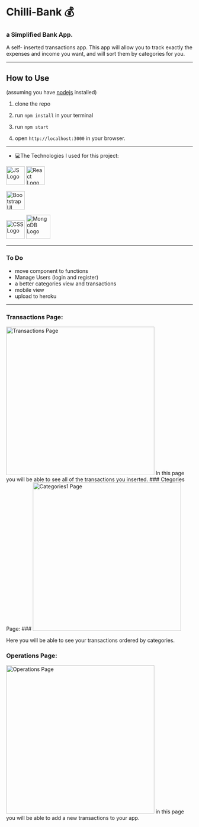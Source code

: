 # Chilli-Bank 💰

### a Simplified Bank App.

A self- inserted transactions app. This app will allow you to track exactly the expenses and income you want, and will sort them by categories for you.

---

## How to Use

(assuming you have [nodejs](https://nodejs.org/en/) installed)

1. clone the repo

2. run `npm install` in your terminal

3. run `npm start`

4. open `http://localhost:3000` in your browser.

---

- :computer:The Technologies I used for this project:
<img alt="JS Logo" src="https://www.vitoshacademy.com/wp-content/uploads/2015/04/JS.png" height="50">
<img alt="React Logo" src="https://www.logolynx.com/images/logolynx/e1/e12c387bd8ebccf18a4741b4b83a6d71.png" height="50">

<p>
<img alt= "Bootstrap UI Logo" src="https://raw.githubusercontent.com/angular-ui/angular-ui.github.com/master/logo/UI_Shield_Bootstrap.png" height="50">
 </p>
<img alt="CSS Logo" src="https://upload.wikimedia.org/wikipedia/commons/d/d5/CSS3_logo_and_wordmark.svg"  height="50">
<img alt="MongoDB Logo"  src="https://cdn.app.compendium.com/uploads/user/e7c690e8-6ff9-102a-ac6d-e4aebca50425/f4a5b21d-66fa-4885-92bf-c4e81c06d916/Image/e5eee315a17de0d7f56117077eb71fa9/mongo.png" height="65">


---

### To Do

- move component to functions
- Manage Users (login and register)
- a better categories view and transactions
- mobile view
- upload to heroku

---

 ### Transactions Page: ###
  <img alt="Transactions Page" src="https://res.cloudinary.com/dnngdbnuq/image/upload/v1612435057/Screen_Shot_2021-02-04_at_12.36.49_PM_tfwezy.png" height="400"> 
In this page you will be able to see all of the transactions you inserted.
  ### Ctegories Page: ###
   <img alt="Categories1 Page" src="https://res.cloudinary.com/dnngdbnuq/image/upload/v1612435056/Screen_Shot_2021-02-04_at_12.37.19_PM_hwvvpi.png" height="400"> 

 Here you will be able to see your transactions ordered by categories.
 
 ### Operations Page: ###
  <img alt="Operations Page" src="https://res.cloudinary.com/dnngdbnuq/image/upload/v1612435057/Screen_Shot_2021-02-04_at_12.36.37_PM_ftxsrb.png" height="400"> 
 in this page you will be able to add a new transactions to your app. 


